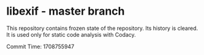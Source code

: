 # libexif - master branch

This repository contains frozen state of the repository.
Its history is cleared. It is used only for static code
analysis with Codacy.

Commit Time: 1708755947